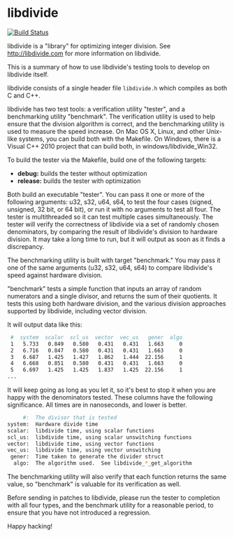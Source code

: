 libdivide
=========
[![Build Status](https://ci.appveyor.com/api/projects/status/github/ridiculousfish/libdivide?branch=master&svg=true)](https://ci.appveyor.com/project/kimwalisch/libdivide)

libdivide is a "library" for optimizing integer division.  See http://libdivide.com for more information on libdivide.

This is a summary of how to use libdivide's testing tools to develop on libdivide itself.  

libdivide consists of a single header file ```libdivide.h``` which compiles as both C and C++.

libdivide has two test tools: a verification utility "tester", and a benchmarking utility "benchmark".  The verification utility is used to help ensure that the division algorithm is correct, and the benchmarking utility is used to measure the speed increase.  On Mac OS X, Linux, and other Unix-like systems, you can build both with the Makefile.  On Windows, there is a Visual C++ 2010 project that can build both, in windows/libdivide_Win32.

To build the tester via the Makefile, build one of the following targets:

* **debug:** builds the tester without optimization
* **release:** builds the tester with optimization  
   
Both build an executable "tester".  You can pass it one or more of the following arguments: u32, s32, u64, s64, to test the four cases (signed, unsigned, 32 bit, or 64 bit), or run it with no arguments to test all four.   The tester is multithreaded so it can test multiple cases simultaneously.  The tester will verify the correctness of libdivide via a set of randomly chosen denominators, by comparing the result of libdivide's division to hardware division.  It may take a long time to run, but it will output as soon as it finds a discrepancy.
  
The benchmarking utility is built with target "benchmark."  You may pass it one of the same arguments (u32, s32, u64, s64) to compare libdivide's speed against hardware division.

"benchmark" tests a simple function that inputs an array of random numerators and a single divisor, and returns the sum of their quotients.  It tests this using both hardware division, and the various division approaches supported by libdivide, including vector division.

It will output data like this:

```bash
 #  system  scalar  scl_us  vector  vec_us   gener  algo
 1   5.733   0.849   0.580   0.431   0.431   1.663     0
 2   6.716   0.847   0.580   0.431   0.431   1.663     0
 3   6.687   1.425   1.427   1.862   1.444  22.156     1
 4   6.668   0.851   0.580   0.431   0.431   1.663     0
 5   6.697   1.425   1.425   1.837   1.425  22.156     1
...
```

It will keep going as long as you let it, so it's best to stop it when you are happy with the denominators tested.  These columns have the following significance.  All times are in nanoseconds, and lower is better.

```bash
     #:  The divisor that is tested
system:  Hardware divide time
scalar:  libdivide time, using scalar functions
scl_us:  libdivide time, using scalar unswitching functions
vector:  libdivide time, using vector functions
vec_us:  libdivide time, using vector unswitching
 gener:  Time taken to generate the divider struct
  algo:  The algorithm used.  See libdivide_*_get_algorithm
```

The benchmarking utility will also verify that each function returns the same value, so "benchmark" is valuable for its verification as well.

Before sending in patches to libdivide, please run the tester to completion with all four types, and the benchmark utility for a reasonable period, to ensure that you have not introduced a regression.

Happy hacking!
